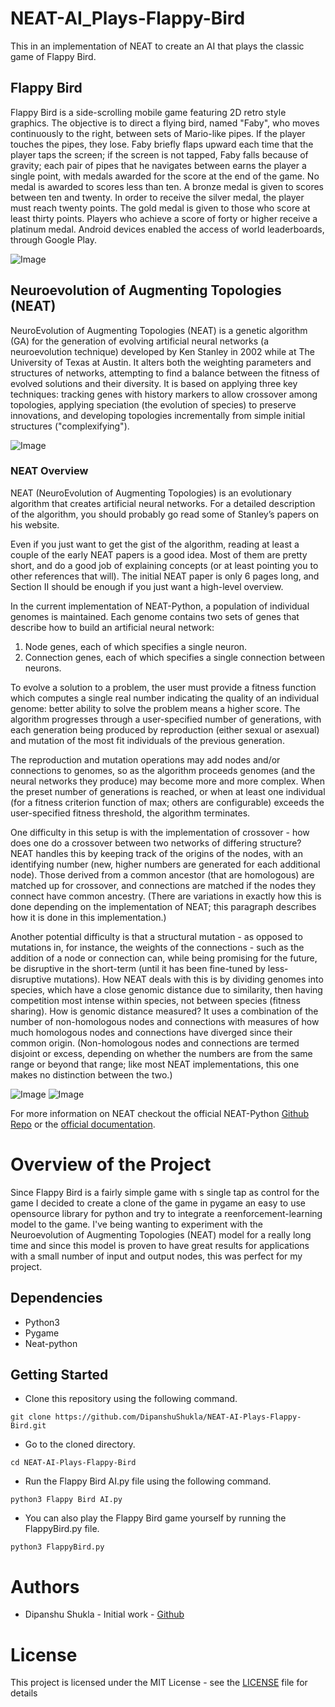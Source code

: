 # NEAT-AI_Plays-Flappy-Bird
This in an implementation of NEAT to create an AI that plays the classic game of Flappy Bird.

## Flappy Bird
Flappy Bird is a side-scrolling mobile game featuring 2D retro style graphics. The objective is to direct a flying bird, named "Faby", who moves continuously to the right, between sets of Mario-like pipes. If the player touches the pipes, they lose. Faby briefly flaps upward each time that the player taps the screen; if the screen is not tapped, Faby falls because of gravity; each pair of pipes that he navigates between earns the player a single point, with medals awarded for the score at the end of the game. No medal is awarded to scores less than ten. A bronze medal is given to scores between ten and twenty. In order to receive the silver medal, the player must reach twenty points. The gold medal is given to those who score at least thirty points. Players who achieve a score of forty or higher receive a platinum medal. Android devices enabled the access of world leaderboards, through Google Play.

![Image](imgs/SS.PNG)

## Neuroevolution of Augmenting Topologies (NEAT)
NeuroEvolution of Augmenting Topologies (NEAT) is a genetic algorithm (GA) for the generation of evolving artificial neural networks (a neuroevolution technique) developed by Ken Stanley in 2002 while at The University of Texas at Austin. It alters both the weighting parameters and structures of networks, attempting to find a balance between the fitness of evolved solutions and their diversity. It is based on applying three key techniques: tracking genes with history markers to allow crossover among topologies, applying speciation (the evolution of species) to preserve innovations, and developing topologies incrementally from simple initial structures ("complexifying").

![Image](imgs/NEAT.PNG)

### NEAT Overview
NEAT (NeuroEvolution of Augmenting Topologies) is an evolutionary algorithm that creates artificial neural networks. For a detailed description of the algorithm, you should probably go read some of Stanley’s papers on his website.

Even if you just want to get the gist of the algorithm, reading at least a couple of the early NEAT papers is a good idea. Most of them are pretty short, and do a good job of explaining concepts (or at least pointing you to other references that will). The initial NEAT paper is only 6 pages long, and Section II should be enough if you just want a high-level overview.

In the current implementation of NEAT-Python, a population of individual genomes is maintained. Each genome contains two sets of genes that describe how to build an artificial neural network:

1. Node genes, each of which specifies a single neuron.
2. Connection genes, each of which specifies a single connection between neurons.

To evolve a solution to a problem, the user must provide a fitness function which computes a single real number indicating the quality of an individual genome: better ability to solve the problem means a higher score. The algorithm progresses through a user-specified number of generations, with each generation being produced by reproduction (either sexual or asexual) and mutation of the most fit individuals of the previous generation.

The reproduction and mutation operations may add nodes and/or connections to genomes, so as the algorithm proceeds genomes (and the neural networks they produce) may become more and more complex. When the preset number of generations is reached, or when at least one individual (for a fitness criterion function of max; others are configurable) exceeds the user-specified fitness threshold, the algorithm terminates.

One difficulty in this setup is with the implementation of crossover - how does one do a crossover between two networks of differing structure? NEAT handles this by keeping track of the origins of the nodes, with an identifying number (new, higher numbers are generated for each additional node). Those derived from a common ancestor (that are homologous) are matched up for crossover, and connections are matched if the nodes they connect have common ancestry. (There are variations in exactly how this is done depending on the implementation of NEAT; this paragraph describes how it is done in this implementation.)

Another potential difficulty is that a structural mutation - as opposed to mutations in, for instance, the weights of the connections - such as the addition of a node or connection can, while being promising for the future, be disruptive in the short-term (until it has been fine-tuned by less-disruptive mutations). How NEAT deals with this is by dividing genomes into species, which have a close genomic distance due to similarity, then having competition most intense within species, not between species (fitness sharing). How is genomic distance measured? It uses a combination of the number of non-homologous nodes and connections with measures of how much homologous nodes and connections have diverged since their common origin. (Non-homologous nodes and connections are termed disjoint or excess, depending on whether the numbers are from the same range or beyond that range; like most NEAT implementations, this one makes no distinction between the two.)

![Image](imgs/NEAT1.png)
![Image](imgs/NEAT2.png)

For more information on NEAT checkout the official NEAT-Python [Github Repo](https://github.com/CodeReclaimers/neat-python) or the [official documentation](https://neat-python.readthedocs.io/en/latest/index.html).

# Overview of the Project
Since Flappy Bird is a fairly simple game with s single tap as control for the game I decided to create a clone of the game in pygame an easy to use opensource library for python and try to integrate a reenforcement-learning model to the game. I've being wanting to experiment with the Neuroevolution of Augmenting Topologies (NEAT) model for a really long time and since this model is proven to have great results for applications with a small number of input and output nodes, this was perfect for my project.

## Dependencies
- Python3
- Pygame
- Neat-python

## Getting Started
- Clone this repository using the following command.
```
git clone https://github.com/DipanshuShukla/NEAT-AI-Plays-Flappy-Bird.git
```
- Go to the cloned directory.
```
cd NEAT-AI-Plays-Flappy-Bird
```
- Run the Flappy Bird AI.py file using the following command.
```
python3 Flappy Bird AI.py
```
- You can also play the Flappy Bird game yourself by running the FlappyBird.py file.
```
python3 FlappyBird.py
```

# Authors
- Dipanshu Shukla - Initial work - [Github]()
# License
This project is licensed under the MIT License - see the [LICENSE](https://github.com/DipanshuShukla/NEAT-AI-Plays-Flappy-Bird/blob/master/LICENSE) file for details